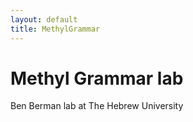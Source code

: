 ```yaml
---
layout: default
title: MethylGrammar
---
```


<h1>Methyl Grammar lab</h1>
<p class="lead">Ben Berman lab at The Hebrew University</p>
